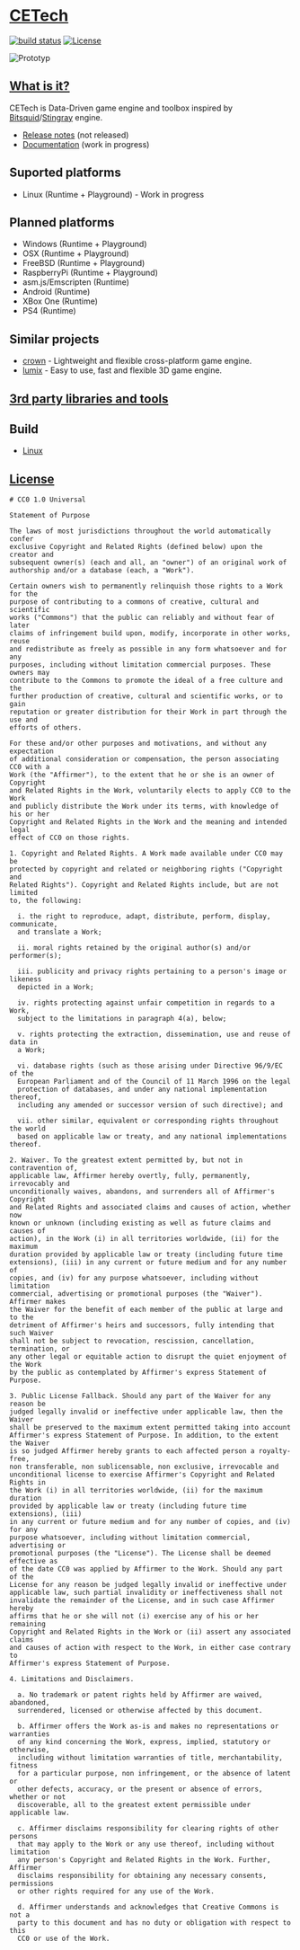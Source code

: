 # [CETech](https://gitlab.com/cyberegoorg/cetech)

[![build status](https://gitlab.com/cyberegoorg/cetech/badges/master/build.svg)](https://gitlab.com/cyberegoorg/cetech/commits/master)
[![License](https://img.shields.io/badge/license-CC0-blue.svg)](LICENSE.md)

![Prototyp](https://raw.githubusercontent.com/cyberegoorg/cetech/master/docs/img/prototyp.png)

## [What is it?](https://cyberegoorg.gitlab.io/cetech/)

CETech is Data-Driven game engine and toolbox inspired by [Bitsquid](http://bitsquid.blogspot.se/)/[Stingray](http://stingrayengine.com/) engine.

* [Release notes](http://cyberegoorg.gitlab.io/cetech/about/release-notes) (not released)
* [Documentation](http://cyberegoorg.gitlab.io/cetech) (work in progress)

## Suported platforms

* Linux (Runtime + Playground) - Work in progress

## Planned platforms
* Windows (Runtime + Playground)
* OSX (Runtime + Playground)
* FreeBSD (Runtime + Playground)
* RaspberryPi (Runtime + Playground)
* asm.js/Emscripten (Runtime)
* Android (Runtime)
* XBox One (Runtime)
* PS4 (Runtime)

## Similar projects

* [crown](https://github.com/taylor001/crown) -  Lightweight and flexible cross-platform game engine. 
* [lumix](https://github.com/nem0/LumixEngine) - Easy to use, fast and flexible 3D game engine.

## [3rd party libraries and tools](https://cyberegoorg.gitlab.io/cetech/about/3rdparty/)

## Build

* [Linux](https://cyberegoorg.gitlab.io/cetech/engine/build#linux)

## [License](http://creativecommons.org/publicdomain/zero/1.0/)

    # CC0 1.0 Universal

    Statement of Purpose

    The laws of most jurisdictions throughout the world automatically confer
    exclusive Copyright and Related Rights (defined below) upon the creator and
    subsequent owner(s) (each and all, an "owner") of an original work of
    authorship and/or a database (each, a "Work").

    Certain owners wish to permanently relinquish those rights to a Work for the
    purpose of contributing to a commons of creative, cultural and scientific
    works ("Commons") that the public can reliably and without fear of later
    claims of infringement build upon, modify, incorporate in other works, reuse
    and redistribute as freely as possible in any form whatsoever and for any
    purposes, including without limitation commercial purposes. These owners may
    contribute to the Commons to promote the ideal of a free culture and the
    further production of creative, cultural and scientific works, or to gain
    reputation or greater distribution for their Work in part through the use and
    efforts of others.

    For these and/or other purposes and motivations, and without any expectation
    of additional consideration or compensation, the person associating CC0 with a
    Work (the "Affirmer"), to the extent that he or she is an owner of Copyright
    and Related Rights in the Work, voluntarily elects to apply CC0 to the Work
    and publicly distribute the Work under its terms, with knowledge of his or her
    Copyright and Related Rights in the Work and the meaning and intended legal
    effect of CC0 on those rights.

    1. Copyright and Related Rights. A Work made available under CC0 may be
    protected by copyright and related or neighboring rights ("Copyright and
    Related Rights"). Copyright and Related Rights include, but are not limited
    to, the following:

      i. the right to reproduce, adapt, distribute, perform, display, communicate,
      and translate a Work;

      ii. moral rights retained by the original author(s) and/or performer(s);

      iii. publicity and privacy rights pertaining to a person's image or likeness
      depicted in a Work;

      iv. rights protecting against unfair competition in regards to a Work,
      subject to the limitations in paragraph 4(a), below;

      v. rights protecting the extraction, dissemination, use and reuse of data in
      a Work;

      vi. database rights (such as those arising under Directive 96/9/EC of the
      European Parliament and of the Council of 11 March 1996 on the legal
      protection of databases, and under any national implementation thereof,
      including any amended or successor version of such directive); and

      vii. other similar, equivalent or corresponding rights throughout the world
      based on applicable law or treaty, and any national implementations thereof.

    2. Waiver. To the greatest extent permitted by, but not in contravention of,
    applicable law, Affirmer hereby overtly, fully, permanently, irrevocably and
    unconditionally waives, abandons, and surrenders all of Affirmer's Copyright
    and Related Rights and associated claims and causes of action, whether now
    known or unknown (including existing as well as future claims and causes of
    action), in the Work (i) in all territories worldwide, (ii) for the maximum
    duration provided by applicable law or treaty (including future time
    extensions), (iii) in any current or future medium and for any number of
    copies, and (iv) for any purpose whatsoever, including without limitation
    commercial, advertising or promotional purposes (the "Waiver"). Affirmer makes
    the Waiver for the benefit of each member of the public at large and to the
    detriment of Affirmer's heirs and successors, fully intending that such Waiver
    shall not be subject to revocation, rescission, cancellation, termination, or
    any other legal or equitable action to disrupt the quiet enjoyment of the Work
    by the public as contemplated by Affirmer's express Statement of Purpose.

    3. Public License Fallback. Should any part of the Waiver for any reason be
    judged legally invalid or ineffective under applicable law, then the Waiver
    shall be preserved to the maximum extent permitted taking into account
    Affirmer's express Statement of Purpose. In addition, to the extent the Waiver
    is so judged Affirmer hereby grants to each affected person a royalty-free,
    non transferable, non sublicensable, non exclusive, irrevocable and
    unconditional license to exercise Affirmer's Copyright and Related Rights in
    the Work (i) in all territories worldwide, (ii) for the maximum duration
    provided by applicable law or treaty (including future time extensions), (iii)
    in any current or future medium and for any number of copies, and (iv) for any
    purpose whatsoever, including without limitation commercial, advertising or
    promotional purposes (the "License"). The License shall be deemed effective as
    of the date CC0 was applied by Affirmer to the Work. Should any part of the
    License for any reason be judged legally invalid or ineffective under
    applicable law, such partial invalidity or ineffectiveness shall not
    invalidate the remainder of the License, and in such case Affirmer hereby
    affirms that he or she will not (i) exercise any of his or her remaining
    Copyright and Related Rights in the Work or (ii) assert any associated claims
    and causes of action with respect to the Work, in either case contrary to
    Affirmer's express Statement of Purpose.

    4. Limitations and Disclaimers.

      a. No trademark or patent rights held by Affirmer are waived, abandoned,
      surrendered, licensed or otherwise affected by this document.

      b. Affirmer offers the Work as-is and makes no representations or warranties
      of any kind concerning the Work, express, implied, statutory or otherwise,
      including without limitation warranties of title, merchantability, fitness
      for a particular purpose, non infringement, or the absence of latent or
      other defects, accuracy, or the present or absence of errors, whether or not
      discoverable, all to the greatest extent permissible under applicable law.

      c. Affirmer disclaims responsibility for clearing rights of other persons
      that may apply to the Work or any use thereof, including without limitation
      any person's Copyright and Related Rights in the Work. Further, Affirmer
      disclaims responsibility for obtaining any necessary consents, permissions
      or other rights required for any use of the Work.

      d. Affirmer understands and acknowledges that Creative Commons is not a
      party to this document and has no duty or obligation with respect to this
      CC0 or use of the Work.
